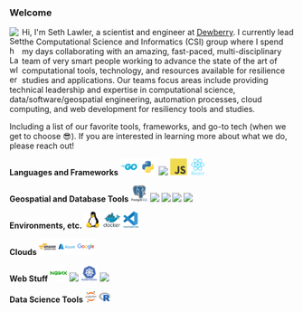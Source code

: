 ### Welcome


Hi, I'm Seth Lawler, <a href="https://www.linkedin.com/in/seth-lawler-b75212141/">
<img align="left" alt="Seth Lawler" width="22px" src="https://cdn.jsdelivr.net/npm/simple-icons@v3/icons/linkedin.svg" />
</a> a scientist and engineer at [Dewberry](https://www.dewberry.com/). I currently lead the Computational Science and Informatics (CSI) group where I spend my days collaborating with an amazing, fast-paced, multi-disciplinary team of very smart people working to advance the state of the art of computational tools, technology, and resources available for resilience studies and applications. Our teams focus areas include providing technical leadership and expertise in computational science, data/software/geospatial engineering, automation processes, cloud computing, and web development for resiliency tools and studies. 

Including a list of our favorite tools, frameworks, and go-to tech (when we get to choose 😎). If you are interested in learning more about what we do, please reach out! 

**Languages and Frameworks**
<code><img height="30" src="https://github.com/devicons/devicon/blob/master/icons/go/go-original-wordmark.svg"></code>
<code><img height="30" src="https://raw.githubusercontent.com/github/explore/80688e429a7d4ef2fca1e82350fe8e3517d3494d/topics/python/python.png"></code>
<code><img height="30" src="https://findicons.com/files/icons/2420/coded/512/sql.png"></code>
<code><img height="30" src="https://github.com/devicons/devicon/blob/master/icons/javascript/javascript-original.svg"></code>
<code><img height="30" src="https://github.com/devicons/devicon/blob/master/icons/react/react-original-wordmark.svg"></code>

**Geospatial and Database Tools**
<code><img height="30" src="https://github.com/devicons/devicon/blob/master/icons/postgresql/postgresql-original-wordmark.svg"></code>
<code><img height="30" src="https://www.osgeo.org/wp-content/uploads/postgis-logo.png"></code>
<code><img height="30" src="https://gdal.org/_static/gdalicon.png"></code>
<code><img height="30" src="https://avatars.githubusercontent.com/u/8248870?s=280&v=4"></code>
<code><img height="30" src="https://dbeaver.com/wp-content/themes/utouch/img/dbeaver/LogoX2.png"></code>

**Environments, etc.**
<code><img height="30" src="https://github.com/devicons/devicon/blob/master/icons/linux/linux-original.svg"></code>
<code><img height="30" src="https://github.com/devicons/devicon/blob/master/icons/docker/docker-original-wordmark.svg"></code>
<code><img height="30" src="https://github.com/devicons/devicon/blob/master/icons/vscode/vscode-original-wordmark.svg"></code>


**Clouds**
<code><img height="30" src="https://github.com/devicons/devicon/blob/master/icons/amazonwebservices/amazonwebservices-original-wordmark.svg"></code>
<code><img height="30" src="https://github.com/devicons/devicon/blob/master/icons/azure/azure-original-wordmark.svg"></code>
<code><img height="30" src="https://github.com/devicons/devicon/blob/master/icons/google/google-original-wordmark.svg"></code>

**Web Stuff**
<code><img height="30" src="https://github.com/devicons/devicon/blob/master/icons/nginx/nginx-original.svg"></code>
<code><img height="30" src="https://upload.wikimedia.org/wikipedia/commons/1/1b/Traefik.logo.png"></code>
<code><img height="30" src="https://github.com/devicons/devicon/blob/master/icons/kubernetes/kubernetes-plain-wordmark.svg"></code>
<code><img height="30" src="https://cncf-branding.netlify.app/img/projects/argo/stacked/color/argo-stacked-color.png"></code>








**Data Science Tools**
<code><img height="20" src="https://github.com/devicons/devicon/blob/master/icons/jupyter/jupyter-original-wordmark.svg"></code>
<code><img height="20" src="https://github.com/devicons/devicon/blob/master/icons/r/r-original.svg"></code>

